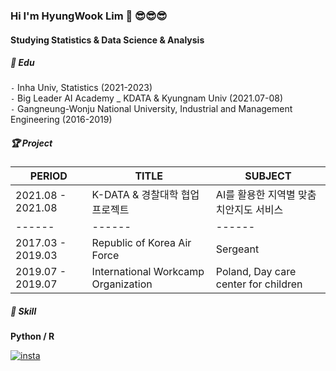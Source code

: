 ### Hi I'm HyungWook Lim 👋 😎😎😎
#### Studying Statistics & Data Science & Analysis   

##### 📘 ️Edu 

`-` Inha Univ, Statistics (2021-2023)  
`-` Big Leader AI Academy _ KDATA & Kyungnam Univ (2021.07-08)  
`-` Gangneung-Wonju National University, Industrial and Management Engineering (2016-2019)  

##### 🏆 Project  

| PERIOD | TITLE | SUBJECT |
| ------- | ------- | -------|
| 2021.08 - 2021.08 | K-DATA & 경찰대학 협업 프로젝트 | AI를 활용한 지역별 맞춤 치안지도 서비스 |
| ------ | ------ | ------|
| 2017.03 - 2019.03 | Republic of Korea Air Force | Sergeant
| 2019.07 - 2019.07 | International Workcamp Organization | Poland, Day care center for children  

##### 🧩 Skill  

**Python / R**    

[![insta](https://img.shields.io/badge/Instagram-ff69b4?style=for-the-badge&logo=instagram&logoColor=white&link=https://www.instagram.com/caesium_y/)](https://www.instagram.com/dlaguddnr/)
